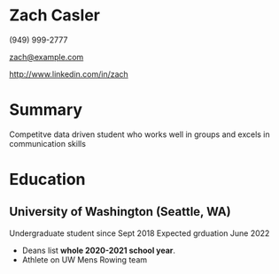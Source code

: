 # Zach Casler

(949) 999-2777

zach@example.com

http://www.linkedin.com/in/zach

# Summary

Competitve data driven student who works well in groups and excels in communication skills

# Education

## University of Washington (Seattle, WA)

Undergraduate student since Sept 2018
Expected grduation June 2022


- Deans list **whole 2020-2021 school year**.
- Athlete on UW Mens Rowing team